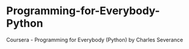 # Programming-for-Everybody-Python
Coursera - Programming for Everybody (Python) by Charles Severance
